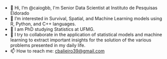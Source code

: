 - 👋 Hi, I’m @caiogbb, I'm Senior Data Scientist at Instituto de Pesquisas Eldorado
- 👀 I’m interested in Survival, Spatial, and Machine Learning models using R, Python, and C++ languages.
- 🌱 I am PhD studying Statistics at UFMG.
- 💞️ I try to collaborate in the application of statistical models and machine learning to extract important insights for the solution of the various problems presented in my daily life.
- 📫 How to reach me: cbalieiro39@gmail.com


